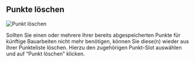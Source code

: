 ## Punkte löschen
![Punkt löschen](../images_funktionen/Punkte_Löschen.png)

<!-- ![Punkt löschen Screen](../images_funktionen/delete_pt_screen.png)
![Punkt löschen Screen2](../images_funktionen/delete_pt_screen2.png)

![Punkt löschen Toast](../images_funktionen/delete_pt_toast.png) -->

Sollten Sie einen oder mehrere Ihrer bereits abgespeicherten Punkte für künftige Bauarbeiten nicht mehr benötigen, können Sie diese(n) wieder aus Ihrer Punkteliste löschen. Hierzu den zugehörigen Punkt-Slot auswählen und auf “Punkt löschen” klicken.